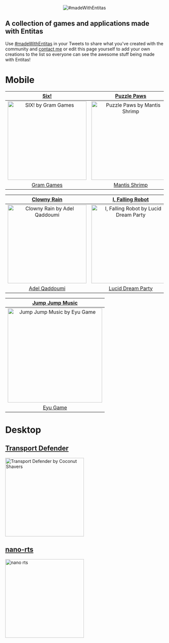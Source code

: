<p align="center">
<img src="https://raw.githubusercontent.com/sschmid/Entitas-CSharp/develop/Readme/Images/madeWithEntitas.png" alt="#madeWithEntitas">
</p>

## A collection of games and applications made with Entitas

Use [#madeWithEntitas](https://twitter.com/hashtag/madeWithEntitas) in your Tweets to share what you've created with the community and [contact me](https://gitter.im/sschmid/Entitas-CSharp) or edit this page yourself to add your own creations to the list so everyone can see the awesome stuff being made with Entitas!

# Mobile

| [Six!](https://itunes.apple.com/app/six/id1137673647) | [Puzzle Paws](https://itunes.apple.com/app/puzzle-paws-match-3-adventure/id1166564130) | [Futurama](https://itunes.apple.com/app/futurama-game-of-drones/id1009200976)                                                                                | [RESI News](https://itunes.apple.com/app/resi-news-nachrichten-die-spaß-machen/id1123307533?l=en) |
|:---:|:---:|:---:|:---:|
| <img src="http://a3.mzstatic.com/us/r30/Purple62/v4/2d/4d/d0/2d4dd009-f7b2-165f-e9f9-5f6c5c031f54/screen696x696.jpeg" alt="SIX! by Gram Games" height="250"> | <img src="http://a1.mzstatic.com/eu/r30/Purple71/v4/bf/9b/ec/bf9becfb-32f0-1108-6e02-b90c6d365cb9/screen696x696.jpeg" alt="Puzzle Paws by Mantis Shrimp" height="250"> | <img src="http://a4.mzstatic.com/us/r30/Purple62/v4/b8/d5/34/b8d534eb-7c63-3768-c81f-59d56ef55f78/screen696x696.jpeg" alt="Futurama by Wooga" height="250">  | <img src="http://a1.mzstatic.com/us/r30/Purple71/v4/26/d7/ac/26d7ac79-b5ef-ac44-5e48-ec415d309187/screen696x696.jpeg" alt="RESI News by RESI Media UG" height="250"> |
| [Gram Games](http://gram.gs)                                                                                                                                 | [Mantis Shrimp](http://mantisshrimp.net)                                                                                                                               | [Wooga](https://www.wooga.com)                                                                                                                               | [RESI Media UG](http://www.resiapp.io)                                                                                                                               |

| [Clowny Rain](https://itunes.apple.com/app/clowny-rain-endless-arcade/id1118796496) | [I, Falling Robot](https://itunes.apple.com/app/i-falling-robot/id1142025075) | [Magic Gems](https://itunes.apple.com/app/magic-gems/id895425586) | [Selfie Poker](https://itunes.apple.com/us/app/id1234009364) |
|:---:|:---:|:---:|:---:|
| <img src="http://a5.mzstatic.com/us/r30/Purple71/v4/40/83/9b/40839b5b-c549-9e1a-cdc8-27d04b54a8bb/screen696x696.jpeg" alt="Clowny Rain by Adel Qaddoumi" height="250"> | <img src="http://a5.mzstatic.com/us/r30/Purple41/v4/c0/fb/95/c0fb95ed-8f44-c38f-ac58-9c5fe8d74bd2/screen696x696.jpeg" alt="I, Falling Robot by Lucid Dream Party" height="250"> | <img src="http://a2.mzstatic.com/us/r30/Purple3/v4/a5/7b/d3/a57bd388-2215-ec58-c27a-fde0b7b99fa6/screen696x696.jpeg" alt="Magic Gems by Mantis Shrimp" height="250"> | <img src="http://is4.mzstatic.com/image/thumb/Purple128/v4/62/ff/cf/62ffcf3e-050c-233c-ca84-95bf863b4328/source/392x696bb.jpg" alt="Selfie Poker by Denis Buslaev" height="250">
| [Adel Qaddoumi](https://www.facebook.com/clownyrain/) | [Lucid Dream Party](http://ifallingrobot.com) | [Mantis Shrimp](http://mantisshrimp.net) | Denis Buslaev |

| [Jump Jump Music](https://itunes.apple.com/app/six/id1458713055)|
|:---:|
|<img src="https://is2-ssl.mzstatic.com/image/thumb/Purple113/v4/9d/fb/86/9dfb8660-a412-4cec-fd31-8166e8529611/pr_source.png/313x0w.jpg" alt="Jump Jump Music by Eyu Game" width="300">|
|[Eyu Game](http://www.gogogame.com)|
# Desktop
## [Transport Defender](http://store.steampowered.com/app/685310/Transport_Defender/)
<img src="http://cdn.edgecast.steamstatic.com/steam/apps/685310/ss_0d2936b6fefbc9122f6dad0741bd6bfbfaf3e285.1920x1080.jpg?t=1505497315" alt="Transport Defender by Coconut Shavers" height="250">

## [nano-rts](http://c.atch.co/sneak-preview-of-a-nano-rts/)
<img src="http://i.imgur.com/qB8YJ49.gif" alt="nano rts" height="250">